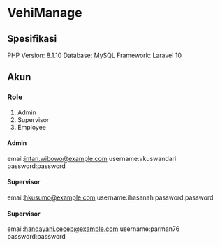 # VehiManage

## Spesifikasi
PHP Version: 8.1.10
Database: MySQL
Framework: Laravel 10

## Akun

### Role

1. Admin
2. Supervisor
3. Employee

#### Admin
email:intan.wibowo@example.com
username:vkuswandari
password:password

#### Supervisor
email:hkusumo@example.com
username:ihasanah
password:password

#### Supervisor
email:handayani.cecep@example.com
username:parman76
password:password
